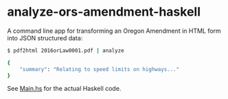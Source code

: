 # analyze-ors-amendment-haskell

A command line app for transforming an Oregon Amendment in HTML form into JSON structured data:

```sh
$ pdf2html 2016orLaw0001.pdf | analyze

{
    "summary": "Relating to speed limits on highways..."
}
```

See [Main.hs](https://github.com/dogweather/analyze-ors-amendment-haskell/blob/master/analyze/src/Main.hs) for the actual Haskell code.
